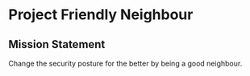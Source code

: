 # Project Friendly Neighbour
## Mission Statement
Change the security posture for the better by being a good neighbour.
